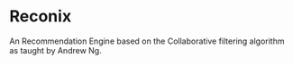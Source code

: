 Reconix
=======

An Recommendation Engine based on the Collaborative filtering algorithm as taught by Andrew Ng.